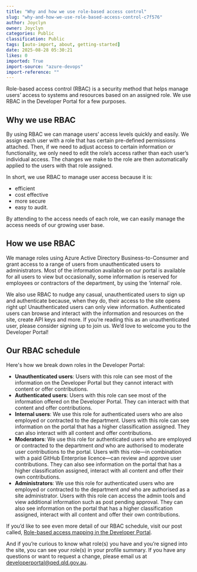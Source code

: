 ```yaml
---
title: "Why and how we use role-based access control"
slug: "why-and-how-we-use-role-based-access-control-c7f576"
author: Joyclyn
owner: Joyclyn
categories: Public
classification: Public
tags: [auto-import, about, getting-started]
date: 2025-08-28 05:30:21
likes: 0
imported: True 
import-source: "azure-devops"
import-reference: ""
---
```


Role-based access control (RBAC) is a security method that helps manage users’ access to systems and resources based on an assigned role. We use RBAC in the Developer Portal for a few purposes.

## Why we use RBAC

By using RBAC we can manage users’ access levels quickly and easily. We assign each user with a role that has certain pre-defined permissions attached. Then, if we need to adjust access to certain information or functionality, we only need to edit the role’s access rather than each user’s individual access. The changes we make to the role are then automatically applied to the users with that role assigned.

In short, we use RBAC to manage user access because it is:

- efficient
- cost effective
- more secure
- easy to audit.

By attending to the access needs of each role, we can easily manage the access needs of our growing user base.

## How we use RBAC

We manage roles using Azure Active Directory Business-to-Consumer and grant access to a range of users from unauthenticated users to administrators. Most of the information available on our portal is available for all users to view but occasionally, some information is reserved for employees or contractors of the department, by using the ‘internal’ role.

We also use RBAC to nudge any casual, unauthenticated users to sign up and authenticate because, when they do, their access to the site opens right up! Unauthenticated users can only view information. Authenticated users can browse and interact with the information and resources on the site, create API keys and more. If you’re reading this as an unauthenticated user, please consider signing up to join us. We’d love to welcome you to the Developer Portal!

## Our RBAC schedule

Here's how we break down roles in the Developer Portal:

- **Unauthenticated users**: Users with this role can see most of the information on the Developer Portal but they cannot interact with content or offer contributions.
- **Authenticated users**: Users with this role can see most of the information offered on the Developer Portal. They can interact with that content and offer contributions.
- **Internal users**: We use this role for authenticated users who are also employed or contracted to the department. Users with this role can see information on the portal that has a higher classification assigned. They can also interact with all content and offer contributions.
- **Moderators**: We use this role for authenticated users who are employed or contracted to the department *and* who are authorised to moderate user contributions to the portal. Users with this role—in combination with a paid GitHub Enterprise licence—can review and approve user contributions. They can also see information on the portal that has a higher classification assigned, interact with all content and offer their own contributions.
- **Administrators**: We use this role for authenticated users who are employed or contracted to the department *and* who are authorised as a site administrator. Users with this role can access the admin tools and view additional information such as post pending approval. They can also see information on the portal that has a higher classification assigned, interact with all content and offer their own contributions.

If you’d like to see even more detail of our RBAC schedule, visit our post called, [Role-based access mapping in the Developer Portal](/public/Role-based_access_mapping_in_the_Developer_Portal/).

And if you’re curious to know what role(s) you have and you’re signed into the site, you can see your role(s) in your profile summary. If you have any questions or want to request a change, please email us at [developerportal@qed.qld.gov.au](mailto:developerportal@qed.qld.gov.au).